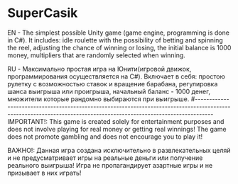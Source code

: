 # SuperCasik
EN - The simplest possible Unity game (game engine, programming is done in C#). It includes: idle roulette with the possibility of betting and spinning the reel, adjusting the chance of winning or losing, the initial balance is 1000 money, multipliers that are randomly selected when winning.

RU - Максимально простая игра на Юнити(игровой движок, программирования осуществляется на C#). Включает в себя: простою рулетку с возможностью ставок и вращение барабана, регулировка шанса выигрыша или проигрыша, начальный баланс - 1000 денег, множители которые рандомно выбираются при выигрыше.
#------------------------------------------------------------------------------------------------------------------------------------------------------------------
IMPORTANT!:
This game is created solely for entertainment purposes and does not involve playing for real money or getting real winnings! The game does not promote gambling and does not encourage you to play it!

ВАЖНО!:
Данная игра создана исключительно в развлекательных целяй и не предусматривает игры на реальные деньги или получение реального выигрыша! Игра не пропагандирует азартные игры и не призывает в них играть!
